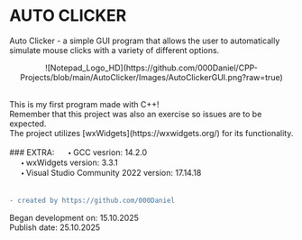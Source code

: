 # AUTO CLICKER

Auto Clicker - a simple GUI program that allows the user to automatically simulate mouse clicks with a variety of different options. <br />

<p align="center">
    ![Notepad_Logo_HD](https://github.com/000Daniel/CPP-Projects/blob/main/AutoClicker/Images/AutoClickerGUI.png?raw=true)
    </p>
<br />
This is my first program made with C++! <br />
Remember that this project was also an exercise so issues are to be expected. <br />
The project utilizes [wxWidgets](https://wxwidgets.org/) for its functionality. <br />
<br />
### EXTRA:
   🞄 GCC vesrion: 14.2.0 <br />
   🞄 wxWidgets version: 3.3.1 <br />
   🞄 Visual Studio Community 2022 version: 17.14.18 <br />
<br />

```diff
- created by https://github.com/000Daniel
```
Began development on: 15.10.2025 <br />
Publish date: 25.10.2025 <br />
